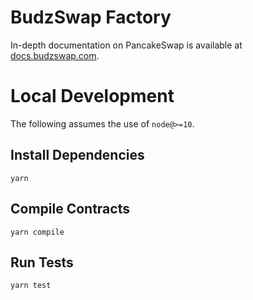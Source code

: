 # BudzSwap Factory

In-depth documentation on PancakeSwap is available at [docs.budzswap.com](https://docs.budzswap.com/).

# Local Development

The following assumes the use of `node@>=10`.

## Install Dependencies

`yarn`

## Compile Contracts

`yarn compile`

## Run Tests

`yarn test`